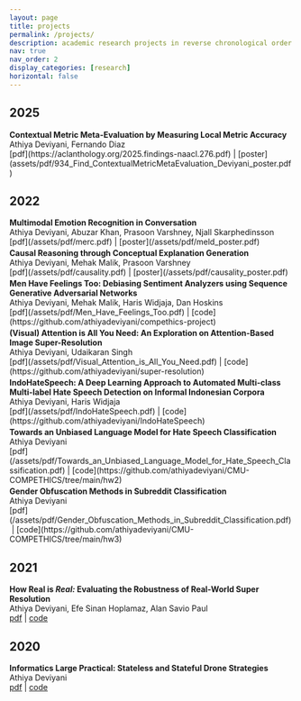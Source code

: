 ```yaml
---
layout: page
title: projects
permalink: /projects/
description: academic research projects in reverse chronological order.
nav: true
nav_order: 2
display_categories: [research]
horizontal: false
---
```


<h2 class="year" >2025</h2>
<b>Contextual Metric Meta-Evaluation by Measuring Local Metric Accuracy</b><br>
Athiya Deviyani, Fernando Diaz<br>
[pdf](https://aclanthology.org/2025.findings-naacl.276.pdf)&nbsp;|&nbsp;[poster](assets/pdf/934_Find_ContextualMetricMetaEvaluation_Deviyani_poster.pdf)
<p style="font-size: 3px"></p>


<h2 class="year" >2022</h2>
<!-- <br> -->
<b>Multimodal Emotion Recognition in Conversation</b><br>
Athiya Deviyani, Abuzar Khan, Prasoon Varshney, Njall Skarphedinsson<br>
[pdf](/assets/pdf/merc.pdf)&nbsp;|&nbsp;[poster](/assets/pdf/meld_poster.pdf)
<p style="font-size: 3px !important"></p>
<b>Causal Reasoning through Conceptual Explanation Generation</b><br>
Athiya Deviyani, Mehak Malik, Prasoon Varshney<br>
[pdf](/assets/pdf/causality.pdf)&nbsp;|&nbsp;[poster](/assets/pdf/causality_poster.pdf)
<p style="font-size: 3px !important"></p>
<b>Men Have Feelings Too: Debiasing Sentiment Analyzers using Sequence Generative Adversarial Networks</b><br>
Athiya Deviyani, Mehak Malik, Haris Widjaja, Dan Hoskins<br>
[pdf](/assets/pdf/Men_Have_Feelings_Too.pdf)&nbsp;|&nbsp;[code](https://github.com/athiyadeviyani/compethics-project)
<p style="font-size: 3px !important"></p>
<b>(Visual) Attention is All You Need: An Exploration on Attention-Based Image Super-Resolution</b><br>
Athiya Deviyani, Udaikaran Singh<br>
[pdf](/assets/pdf/Visual_Attention_is_All_You_Need.pdf)&nbsp;|&nbsp;[code](https://github.com/athiyadeviyani/super-resolution)
<p style="font-size: 3px"></p>
<b>IndoHateSpeech: A Deep Learning Approach to Automated Multi-class Multi-label Hate Speech Detection on Informal Indonesian Corpora</b><br>
Athiya Deviyani, Haris Widjaja<br>
[pdf](/assets/pdf/IndoHateSpeech.pdf)&nbsp;|&nbsp;[code](https://github.com/athiyadeviyani/IndoHateSpeech)
<p style="font-size: 3px"></p>
<b>Towards an Unbiased Language Model for Hate Speech Classification</b><br>
Athiya Deviyani<br>
[pdf](/assets/pdf/Towards_an_Unbiased_Language_Model_for_Hate_Speech_Classification.pdf)&nbsp;|&nbsp;[code](https://github.com/athiyadeviyani/CMU-COMPETHICS/tree/main/hw2)
<p style="font-size: 3px"></p>
<b>Gender Obfuscation Methods in Subreddit Classification</b><br>
Athiya Deviyani<br>
[pdf](/assets/pdf/Gender_Obfuscation_Methods_in_Subreddit_Classification.pdf)&nbsp;|&nbsp;[code](https://github.com/athiyadeviyani/CMU-COMPETHICS/tree/main/hw3)
<p style="font-size: 3px"></p>

<!-- <b>Bias Audit of the Crowdsourced Stanford Natural Language Inference (SNLI) Dataset</b><br>
Athiya Deviyani<br>
[[pdf](/assets/pdf/Bias_Audit_of_the_Crowdsourced_Stanford_Natural_Language_Inference_SNLI_Dataset.pdf)][[code](https://github.com/athiyadeviyani/CMU-COMPETHICS/tree/main/hw1)]
<p style="font-size: 6px"></p> -->

<!-- <b>NLP For Social Good: Automated Detection of Disaster Tweets</b><br>
Athiya Deviyani<br>
[[pdf](/assets/pdf/NLP_for_Social_Good_Automated_Detection_of_Disaster_Tweets.pdf)][[code](https://github.com/athiyadeviyani/CMU-COMPETHICS/tree/main/hw4)]
<p style="font-size: 6px"></p> -->

## 2021
<b>How Real is <i>Real:</i> Evaluating the Robustness of Real-World Super Resolution</b><br>
Athiya Deviyani, Efe Sinan Hoplamaz, Alan Savio Paul<br>
[pdf](/assets/pdf/MLP_How_Real_is_Real_Evaluating_the_Robustness_of_Real_World_Super_Resolution.pdf)&nbsp;|&nbsp;[code](https://github.com/AlanSavio25/Image-Super-Resolution)
<p style="font-size: 3px"></p>

## 2020
<b>Informatics Large Practical: Stateless and Stateful Drone Strategies</b><br>
Athiya Deviyani<br>
[pdf](/assets/pdf/Informatics_Large_Practical.pdf)&nbsp;|&nbsp;[code](https://github.com/athiyadeviyani/Informatics-Large-Practical)
<p style="font-size: 3px"></p>
